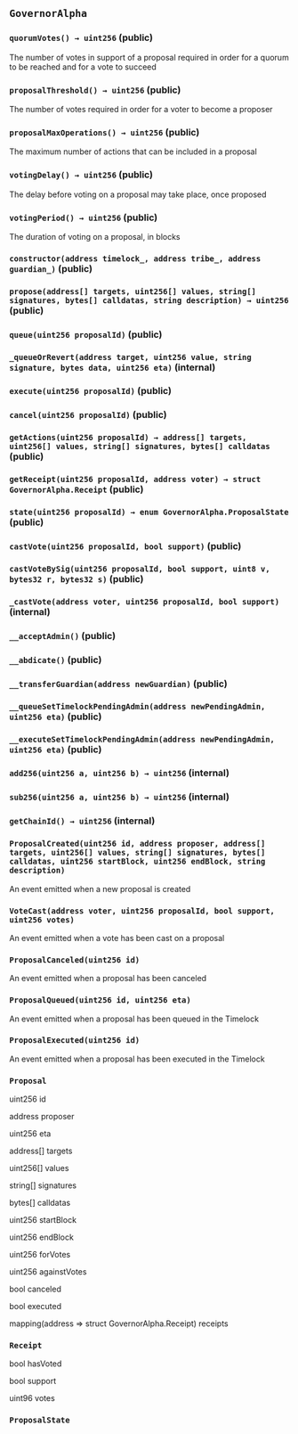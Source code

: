 ## `GovernorAlpha`






### `quorumVotes() → uint256` (public)

The number of votes in support of a proposal required in order for a quorum to be reached and for a vote to succeed



### `proposalThreshold() → uint256` (public)

The number of votes required in order for a voter to become a proposer



### `proposalMaxOperations() → uint256` (public)

The maximum number of actions that can be included in a proposal



### `votingDelay() → uint256` (public)

The delay before voting on a proposal may take place, once proposed



### `votingPeriod() → uint256` (public)

The duration of voting on a proposal, in blocks



### `constructor(address timelock_, address tribe_, address guardian_)` (public)





### `propose(address[] targets, uint256[] values, string[] signatures, bytes[] calldatas, string description) → uint256` (public)





### `queue(uint256 proposalId)` (public)





### `_queueOrRevert(address target, uint256 value, string signature, bytes data, uint256 eta)` (internal)





### `execute(uint256 proposalId)` (public)





### `cancel(uint256 proposalId)` (public)





### `getActions(uint256 proposalId) → address[] targets, uint256[] values, string[] signatures, bytes[] calldatas` (public)





### `getReceipt(uint256 proposalId, address voter) → struct GovernorAlpha.Receipt` (public)





### `state(uint256 proposalId) → enum GovernorAlpha.ProposalState` (public)





### `castVote(uint256 proposalId, bool support)` (public)





### `castVoteBySig(uint256 proposalId, bool support, uint8 v, bytes32 r, bytes32 s)` (public)





### `_castVote(address voter, uint256 proposalId, bool support)` (internal)





### `__acceptAdmin()` (public)





### `__abdicate()` (public)





### `__transferGuardian(address newGuardian)` (public)





### `__queueSetTimelockPendingAdmin(address newPendingAdmin, uint256 eta)` (public)





### `__executeSetTimelockPendingAdmin(address newPendingAdmin, uint256 eta)` (public)





### `add256(uint256 a, uint256 b) → uint256` (internal)





### `sub256(uint256 a, uint256 b) → uint256` (internal)





### `getChainId() → uint256` (internal)






### `ProposalCreated(uint256 id, address proposer, address[] targets, uint256[] values, string[] signatures, bytes[] calldatas, uint256 startBlock, uint256 endBlock, string description)`

An event emitted when a new proposal is created



### `VoteCast(address voter, uint256 proposalId, bool support, uint256 votes)`

An event emitted when a vote has been cast on a proposal



### `ProposalCanceled(uint256 id)`

An event emitted when a proposal has been canceled



### `ProposalQueued(uint256 id, uint256 eta)`

An event emitted when a proposal has been queued in the Timelock



### `ProposalExecuted(uint256 id)`

An event emitted when a proposal has been executed in the Timelock




### `Proposal`


uint256 id


address proposer


uint256 eta


address[] targets


uint256[] values


string[] signatures


bytes[] calldatas


uint256 startBlock


uint256 endBlock


uint256 forVotes


uint256 againstVotes


bool canceled


bool executed


mapping(address => struct GovernorAlpha.Receipt) receipts


### `Receipt`


bool hasVoted


bool support


uint96 votes



### `ProposalState`


























